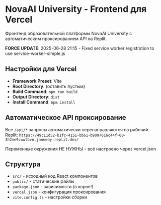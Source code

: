# NovaAI University - Frontend для Vercel

Фронтенд образовательной платформы NovaAI University с автоматическим проксированием API на Replit.

**FORCE UPDATE**: 2025-06-28 21:15 - Fixed service worker registration to use service-worker-simple.js

## Настройки для Vercel

- **Framework Preset**: Vite
- **Root Directory**: (оставить пустым)
- **Build Command**: `npm run build`
- **Output Directory**: `dist`
- **Install Command**: `npm install`

## Автоматическое API проксирование

Все `/api/*` запросы автоматически перенаправляются на рабочий Replit:
`https://49c11d52-b1fc-4151-bb61-b9097616c44f-00-3h2ne9cwwtbvn.janeway.replit.dev/`

Переменные окружения НЕ НУЖНЫ - всё настроено через vercel.json

## Структура

- `src/` - исходный код React компонентов
- `public/` - статические файлы
- `package.json` - зависимости (в корне!)
- `vercel.json` - конфигурация проксирования
- `vite.config.ts` - настройки сборки